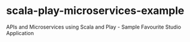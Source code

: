 # scala-play-microservices-example
APIs and Microservices using Scala and Play - Sample Favourite Studio Application 
